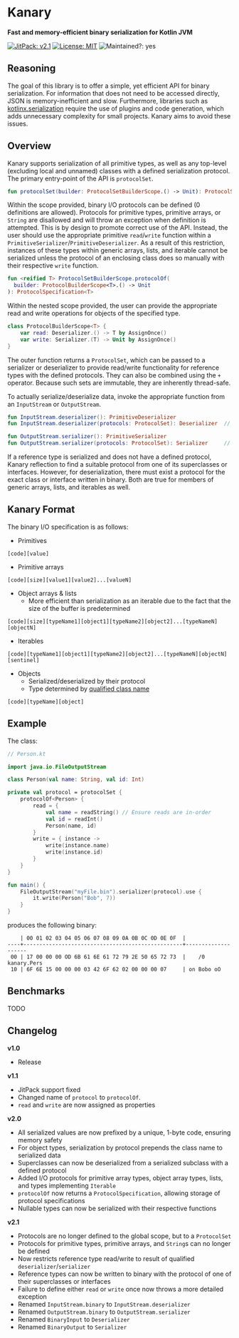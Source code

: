 # Kanary
**Fast and memory-efficient binary serialization for Kotlin JVM**

[![JitPack: v2.1](https://jitpack.io/v/aeckar/kanary.svg)](https://jitpack.io/#aeckar/kanary) [![License: MIT](https://img.shields.io/badge/License-MIT-yellow.svg)](https://opensource.org/licenses/MIT) ![Maintained?: yes](https://img.shields.io/badge/Maintained%3F-yes-green.svg)

## Reasoning

The goal of this library is to offer a simple, yet efficient API for binary serialization.
For information that does not need to be accessed directly, JSON is memory-inefficient and slow.
Furthermore, libraries such as 
[kotlinx.serialization](https://github.com/Kotlin/kotlinx.serialization) require the use of plugins and
code generation, which adds unnecessary complexity for small projects. Kanary aims to avoid these issues.

## Overview

Kanary supports serialization of all primitive types, as well as any top-level (excluding local and unnamed) classes
with a defined serialization protocol.
The primary entry-point of the API is `protocolSet`.

```kotlin
fun protocolSet(builder: ProtocolSetBuilderScope.() -> Unit): ProtocolSet
```

Within the scope provided, binary I/O protocols can be defined (0 definitions are allowed).
Protocols for primitive types, primitive arrays, or `String` are disallowed
and will throw an exception when definition is attempted. This is by design to promote correct use of the API.
Instead, the user should use the appropriate primitive `read`/`write` function within a
`PrimitiveSerializer`/`PrimitiveDeserializer`. As a result of this restriction, instances of these types within
generic arrays, lists, and iterable cannot be serialized unless the protocol of an
enclosing class does so manually with their respective `write` function.

```kotlin
fun <reified T> ProtocolSetBuilderScope.protocolOf(
  builder: ProtocolBuilderScope<T>.() -> Unit
): ProtocolSpecification<T>
```

Within the nested scope provided, the user can provide the appropriate
read and write operations for objects of the specified type.

```kotlin
class ProtocolBuilderScope<T> {
    var read: Deserializer.() -> T by AssignOnce()
    var write: Serializer.(T) -> Unit by AssignOnce()
}
```

The outer function returns a `ProtocolSet`, which can be passed to a serializer or deserializer to provide
read/write functionality for reference types with the defined protocols. They can also be combined using
the `+` operator. Because such sets are immutable, they are inherently thread-safe.

To actually serialize/deserialize data, invoke the appropriate function from an `InputStream` or `OutputStream`.

```kotlin
fun InputStream.deserializer(): PrimitiveDeserializer
fun InputStream.deserializer(protocols: ProtocolSet): Deserializer  // Implements PrimitiveDeserializer

fun OutputStream.serializer(): PrimitiveSerializer
fun OutputStream.serializer(protocols: ProtocolSet): Serializer     // Implements PrimitiveSerializer
```

If a reference type is serialized and does not have a defined protocol,
Kanary reflection to find a suitable protocol from one of its superclasses or interfaces.
However, for deserialization, there must exist a protocol for the exact class or interface written in binary.
Both are true for members of generic arrays, lists, and iterables as well.

## Kanary Format

The binary I/O specification is as follows:

- Primitives
```
[code][value]
```

- Primitive arrays

```
[code][size][value1][value2]...[valueN]
```

- Object arrays & lists
  - More efficient than serialization as an iterable due to the fact that the size of the buffer is predetermined

```
[code][size][typeName1][object1][typeName2][object2]...[typeNameN][objectN]
```

- Iterables

```
[code][typeName1][object1][typeName2][object2]...[typeNameN][objectN][sentinel]
```

- Objects
  - Serialized/deserialized by their protocol
  - Type determined by [qualified class name](https://kotlinlang.org/api/latest/jvm/stdlib/kotlin.reflect/-k-class/qualified-name.html)

```
[code][typeName][object]
```

## Example

The class:

```kotlin
// Person.kt

import java.io.FileOutputStream

class Person(val name: String, val id: Int)

private val protocol = protocolSet {
    protocolOf<Person> {
        read = {
            val name = readString() // Ensure reads are in-order
            val id = readInt()
            Person(name, id)
        }
        write = { instance ->
            write(instance.name)
            write(instance.id)
        }
    }
}

fun main() {
    FileOutputStream("myFile.bin").serializer(protocol).use {
        it.write(Person("Bob", 7))
    }
}
```

produces the following binary:

```
    | 00 01 02 03 04 05 06 07 08 09 0A 0B 0C 0D 0E 0F  |
----+--------------------------------------------------+--------------------
 00 | 17 00 00 00 OD 6B 61 6E 61 72 79 2E 50 65 72 73  |    /0  kanary.Pers
 10 | 6F 6E 15 00 00 00 03 42 6F 62 02 00 00 00 07     | on Bobo oO

```

## Benchmarks

TODO

## Changelog

**v1.0**

- Release

**v1.1**

- JitPack support fixed
- Changed name of `protocol` to `protocolOf`.
- `read` and `write` are now assigned as properties

**v2.0**

- All serialized values are now prefixed by a unique, 1-byte code, ensuring memory safety
- For object types, serialization by protocol prepends the class name to serialized data
- Superclasses can now be deserialized from a serialized subclass with a defined protocol
- Added I/O protocols for primitive array types, object array types, lists, and types implementing `Iterable`
- `protocolOf` now returns a `ProtocolSpecification`, allowing storage of protocol specifications
- Nullable types can now be serialized with their respective functions

**v2.1**

- Protocols are no longer defined to the global scope, but to a `ProtocolSet`
- Protocols for primitive types, primitive arrays, and `String`s can no longer be defined
- Now restricts reference type read/write to result of qualified `deserializer`/`serializer`
- Reference types can now be written to binary with the protocol of one of their superclasses or interfaces
- Failure to define either `read` or `write` once now throws a more detailed exception
- Renamed `InputStream.binary` to `InputStream.deserializer`
- Renamed `OutputStream.binary` to `OutputStream.serializer`
- Renamed `BinaryInput` to `Deserializer`
- Renamed `BinaryOutput` to `Serializer`
